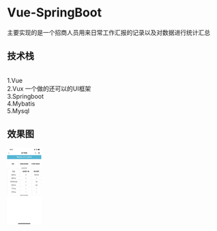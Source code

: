 # Vue-SpringBoot
主要实现的是一个招商人员用来日常工作汇报的记录以及对数据进行统计汇总
## 技术栈
<br>1.Vue
<br>2.Vux 一个做的还可以的UI框架
<br>3.Springboot
<br>4.Mybatis
<br>5.Mysql 
## 效果图
<img src="https://github.com/Ricardo0000001/Vue-SpringBoot/blob/master/IMG/%E5%BE%AE%E4%BF%A1%E5%9B%BE%E7%89%87_20200630101855.png" width="80" height="180" alt="图片描述文字"/>
